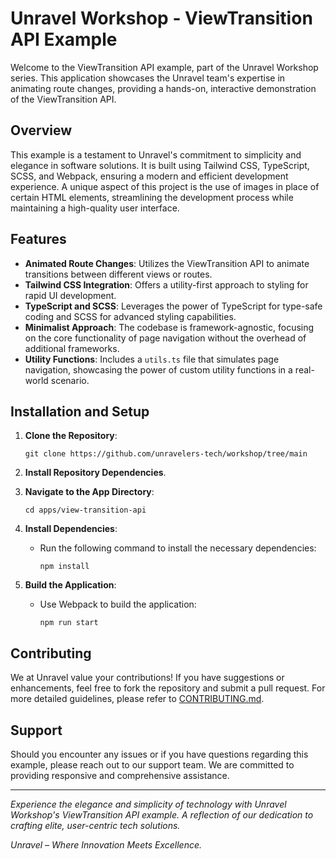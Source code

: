 # Unravel Workshop - ViewTransition API Example

Welcome to the ViewTransition API example, part of the Unravel Workshop series. This application showcases the Unravel team's expertise in animating route changes, providing a hands-on, interactive demonstration of the ViewTransition API.

## Overview

This example is a testament to Unravel's commitment to simplicity and elegance in software solutions. It is built using Tailwind CSS, TypeScript, SCSS, and Webpack, ensuring a modern and efficient development experience. A unique aspect of this project is the use of images in place of certain HTML elements, streamlining the development process while maintaining a high-quality user interface.

## Features

- **Animated Route Changes**: Utilizes the ViewTransition API to animate transitions between different views or routes.
- **Tailwind CSS Integration**: Offers a utility-first approach to styling for rapid UI development.
- **TypeScript and SCSS**: Leverages the power of TypeScript for type-safe coding and SCSS for advanced styling capabilities.
- **Minimalist Approach**: The codebase is framework-agnostic, focusing on the core functionality of page navigation without the overhead of additional frameworks.
- **Utility Functions**: Includes a `utils.ts` file that simulates page navigation, showcasing the power of custom utility functions in a real-world scenario.

## Installation and Setup

1. **Clone the Repository**:
   ```
   git clone https://github.com/unravelers-tech/workshop/tree/main
   ```
   
2. **Install Repository Dependencies**.

3. **Navigate to the App Directory**:
   ```
   cd apps/view-transition-api
   ```

4. **Install Dependencies**:
    - Run the following command to install the necessary dependencies:
      ```
      npm install
      ```

5. **Build the Application**:
    - Use Webpack to build the application:
      ```
      npm run start
      ```

## Contributing

We at Unravel value your contributions! If you have suggestions or enhancements, feel free to fork the repository and submit a pull request. For more detailed guidelines, please refer to [CONTRIBUTING.md](CONTRIBUTING.md).

## Support

Should you encounter any issues or if you have questions regarding this example, please reach out to our support team. We are committed to providing responsive and comprehensive assistance.

---

*Experience the elegance and simplicity of technology with Unravel Workshop's ViewTransition API example. A reflection of our dedication to crafting elite, user-centric tech solutions.*

*Unravel – Where Innovation Meets Excellence.*
